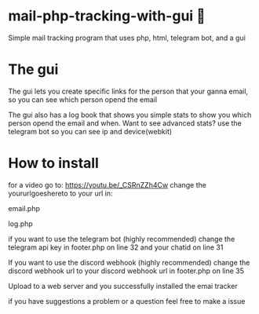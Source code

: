 # mail-php-tracking-with-gui 📧
Simple mail tracking program that uses php, html, telegram bot, and a gui 

# The gui 
The gui lets you create specific links for the person that your ganna email, so you can see which person opend the email


The gui also has a log book that shows you simple stats to show you which person opend the email and when. Want to see advanced stats? use the telegram bot so you can see ip and device(webkit)



# How to install 
for a video go to: https://youtu.be/_CSRnZZh4Cw
change the yoururlgoeshereto to your url in:

email.php

log.php

if you want to use the telegram bot (highly recommended) change the telegram api key in footer.php on line 32 and your chatid on line 31

If you want to use the discord webhook (highly recommended) change the discord webhook url to your discord webhook url in footer.php on line 35

Upload to a web server and you successfully installed the emai tracker


if you have suggestions a problem or a question feel free to make a issue 

